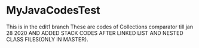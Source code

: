 # MyJavaCodesTest
This is in the edit1 branch
These are codes of Collections comparator till jan 28 2020
AND ADDED STACK CODES AFTER LINKED LIST AND NESTED CLASS FILES(ONLY IN MASTER).
